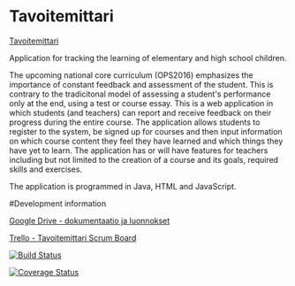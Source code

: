 # Tavoitemittari
[Tavoitemittari](http://tavoitemittari.herokuapp.com/login)

Application for tracking the learning of elementary and high school children. 

The upcoming national core curriculum (OPS2016) emphasizes the importance of constant feedback and assessment of the student. This is contrary to the tradicitonal model of assessing a student's performance only at the end, using a test or  course essay.
This is a web application in which students (and teachers) can report and receive feedback on their progress during the entire course. The application allows students to register to the system, be signed up for courses and then input information on which course content they feel they have learned and which things they have yet to learn.
The application has or will have features for teachers including but not limited to the creation of a course and its goals, required skills and exercises.

The application is programmed in Java, HTML and JavaScript.


#Development information

[Google Drive - dokumentaatio ja luonnokset](https://drive.google.com/folderview?id=0Bx5J5FlNtXT7fkFiaU5LUlQyMzVnT3RCekU2OGZWNFRkNE1tLW51c2VCUmtnZmhjS2Nka0k&usp=sharing_eid&invite=CKftxeIE)

[Trello - Tavoitemittari Scrum Board](https://trello.com/b/frSvLOGr/tavoitemittari-scrum-board)

[![Build Status](https://travis-ci.org/TeamTavoitemittari/Tavoitemittari.svg?branch=master)](https://travis-ci.org/TeamTavoitemittari/Tavoitemittari)

[![Coverage Status](https://coveralls.io/repos/TeamTavoitemittari/Tavoitemittari/badge.svg?branch=master)](https://coveralls.io/r/TeamTavoitemittari/Tavoitemittari?branch=master)
